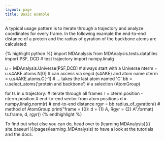 ```yaml
---
layout: page
title: Basic example
---
```


A typical usage pattern is to iterate through a trajectory and analyze
coordinates for every frame. In the following example the end-to-end
distance of a protein and the radius of gyration of the backbone atoms
are calculated:

{% highlight python %}
import MDAnalysis
from MDAnalysis.tests.datafiles import PSF, DCD   # test trajectory
import numpy.linalg

u = MDAnalysis.Universe(PSF,DCD)  # always start with a Universe
nterm = u.s4AKE.atoms.N[0]   # can access via segid (s4AKE) and atom name
cterm = u.s4AKE.atoms.C[-1]  # ... takes the last atom named 'C'
bb = u.select_atoms('protein and backbone')  # a selection (AtomGroup)

for ts in u.trajectory:     # iterate through all frames
    r = cterm.position - nterm.position # end-to-end vector from atom positions
    d = numpy.linalg.norm(r)  # end-to-end distance
    rgyr = bb.radius_of_gyration()  # method of AtomGroup
    print("frame = {0}: d = {1} A, Rgyr = {2} A".format(
          ts.frame, d, rgyr))
{% endhighlight %}

To find out what else you can do, head over to [learning
MDAnalysis]({{ site.baseurl }}/pages/learning_MDAnalysis) to have a look
at the tutorials and the docs.
